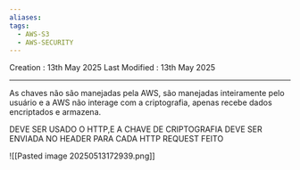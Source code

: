 ```yaml
---
aliases: 
tags:
  - AWS-S3
  - AWS-SECURITY
---
```

Creation : 13th May 2025
Last Modified : 13th May 2025
___
As chaves não são manejadas pela AWS, são manejadas inteiramente pelo usuário e a AWS não interage com a criptografia, apenas recebe dados encriptados e armazena.

DEVE SER USADO O HTTP,E A CHAVE DE CRIPTOGRAFIA DEVE SER ENVIADA NO HEADER PARA CADA HTTP REQUEST FEITO

![[Pasted image 20250513172939.png]]
